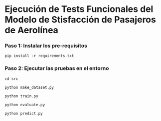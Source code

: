 # Ejecución de Tests Funcionales del Modelo de Stisfacción de Pasajeros de Aerolínea

### Paso 1: Instalar los pre-requisitos

```
pip install -r requirements.txt
```


### Paso 2: Ejecutar las pruebas en el entorno

```
cd src

python make_dataset.py

python train.py

python evaluate.py

python predict.py
```
